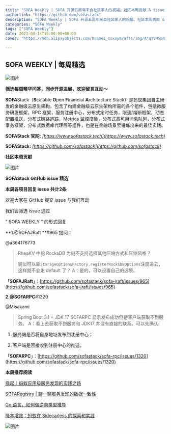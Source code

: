 ```yaml
---
title: "SOFA Weekly | SOFA 开源五周年来自社区家人的祝福、社区本周贡献 & issue 精选"
authorlink: "https://github.com/sofastack"
description: "SOFA Weekly | SOFA 开源五周年来自社区家人的祝福、社区本周贡献 & issue 精选"
categories: "SOFA Weekly"
tags: ["SOFA Weekly"]
date: 2023-04-14T15:00:00+08:00
cover: "https://mdn.alipayobjects.com/huamei_soxoym/afts/img/A*qYVHSoNJtEAAAAAAAAAAAAAADrGAAQ/original"

---
```


## SOFA WEEKLY | 每周精选

![图片](https://p3-juejin.byteimg.com/tos-cn-i-k3u1fbpfcp/1e08fca65f7643c783d33f590bb41d5a~tplv-k3u1fbpfcp-zoom-1.image)

**筛选每周精华问答，同步开源进展，欢迎留言互动～**

**SOFA**Stack（**S**calable **O**pen **F**inancial **A**rchitecture Stack）是蚂蚁集团自主研发的金融级云原生架构，包含了构建金融级云原生架构所需的各个组件，包括微服务研发框架，RPC 框架，服务注册中心，分布式定时任务，限流/熔断框架，动态配置推送，分布式链路追踪，Metrics 监控度量，分布式高可用消息队列，分布式事务框架，分布式数据库代理层等组件，也是在金融场景里锤炼出来的最佳实践。

**SOFAStack 官网:** *[https://www.sofastack.tech](https://www.sofastack.tech)*

**SOFAStack:** *[https://github.com/sofastack](https://github.com/sofastack)*

**社区本周贡献** 

![图片](https://mmbiz.qpic.cn/mmbiz_jpg/nibOZpaQKw09t9c3svD0QAtJibIL9KtH4AicXF6iaLNkW1qR3n5uHydbmJ9zLfnVicGiab0oN0ljmR7ou6yOOVX2sFaQ/640?wx_fmt=jpeg&wxfrom=5&wx_lazy=1&wx_co=1)

 **SOFAStack GitHub issue 精选** 

**本周各项目回复 issue 共计2条**

欢迎大家在 GitHub 提交 issue 与我们互动

我们会筛选 issue 通过 

" SOFA WEEKLY " 的形式回复

**1.@SOFAJRaft **#965 提问：

@a364176773

> RheaKV 中的 RocksDB 为何不支持选择其他压缩方式和压缩风格？
>
> 貌似可以靠`StorageOptionsFactory.registerRocksDBOptions`注册进去，这样就不会走 default 了？
A：是的，可以设置自己的选项。

「**SOFAJRaft**」：[https://github.com/sofastack/sofa-jraft/issues/965](https://github.com/sofastack/sofa-jraft/issues/965)

**2.@SOFARPC**#1320

@Misakami

> Spring Boot 3.1 + JDK 17 SOFARPC 显示发布成功但是客户端获取不到服务。
A：看上去获取不到服务和 JDK17 并没有直接的联系。可以先确认:

1. 服务端是否将自身地址发布到注册中心；

2. 客户端是否接收到注册中心的推送。

「**SOFARPC**」：[https://github.com/sofastack/sofa-rpc/issues/1320](https://github.com/sofastack/sofa-rpc/issues/1320)

  **本周推荐阅读** 

[缘起｜蚂蚁应用级服务发现的实践之路](https://mp.weixin.qq.com/s/-oVOeakwefgvlFyi6yYgKA)

[SOFARegistry | 聊一聊服务发现的数据一致性](https://mp.weixin.qq.com/s/nPHSYWk74lJuRrHe7SlWdw)

[Go 语言，如何做逆向类型推导](https://mp.weixin.qq.com/s/dDrOd3C1tnDVdmWbRFx3ug)

[降本增效：蚂蚁在 Sidecarless 的探索和实践](https://mp.weixin.qq.com/s/7sGSm3kZ2P2Q8mMo3OCxQA)

![图片](https://mmbiz.qpic.cn/mmbiz_jpg/nibOZpaQKw0icFMvfmJYE2gzNBePWwuuickPbVLQXdjXHytsPOr7fibEPjbYY2TZU8BcwsrJzoLVGQt7j9qJcF6aqw/640?wx_fmt=jpeg&wxfrom=5&wx_lazy=1&wx_co=1)

